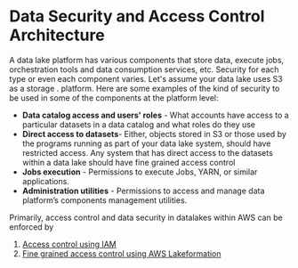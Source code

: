 # Data Security and Access Control Architecture

A data lake platform  has various components that store data, execute jobs, orchestration tools and data consumption services, etc. Security for each type or even each component varies. Let's assume your data lake uses S3 as a storage .  platform. Here are some examples of the kind of security to be used in some of the components at the platform level:

* **Data catalog access and users' roles** - What accounts have access to a particular datasets in a data catalog and what roles do they use
* **Direct access to datasets**- Either, objects stored in S3 or those used by the programs running as part of your data lake system, should have restricted access. Any system that has direct access to the datasets  within a data lake should have fine grained  access control
* **Jobs execution** - Permissions to execute Jobs, YARN, or similar applications.
* **Administration utilities** - Permissions to access and manage data platform’s components management utilities.

Primarily, access control and data security in datalakes within AWS can be enforced by

1. [Access control using IAM](./)
2. [Fine grained access control using AWS Lakeformation](fine-grained-access-control-with-amazon-lake-formation.md)

